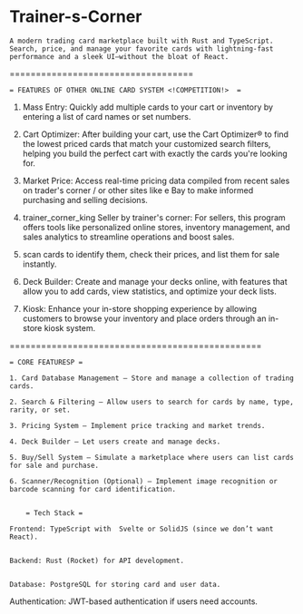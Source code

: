 # Trainer-s-Corner


    A modern trading card marketplace built with Rust and TypeScript. Search, price, and manage your favorite cards with lightning-fast performance and a sleek UI—without the bloat of React.

===================================

	= FEATURES OF OTHER ONLINE CARD SYSTEM <!COMPETITION!>  =

1. Mass Entry: Quickly add multiple cards to your cart or inventory by entering a list of card names or set numbers. 

2. Cart Optimizer: After building your cart, use the Cart Optimizer® to find the lowest priced cards that match your customized search filters, helping you build the perfect cart with exactly the cards you're looking for. 

3. Market Price: Access real-time pricing data compiled from recent sales on trader's corner / or other sites like e  Bay   to make informed purchasing and selling decisions.

4. trainer_corner_king Seller by trainer's corner: For sellers, this program offers tools like personalized online stores, inventory management, and sales analytics to streamline operations and boost sales. 

5. scan cards to identify them, check their prices, and list them for sale instantly. 

6. Deck Builder: Create and manage your decks online, with features that allow you to add cards, view statistics, and optimize your deck lists. 

7. Kiosk: Enhance your in-store shopping experience by allowing customers to browse your inventory and place orders through an in-store kiosk system.


================================================

	= CORE FEATURESP =

	1. Card Database Management – Store and manage a collection of trading cards.

	2. Search & Filtering – Allow users to search for cards by name, type, rarity, or set.

	3. Pricing System – Implement price tracking and market trends.
	
	4. Deck Builder – Let users create and manage decks.

	5. Buy/Sell System – Simulate a marketplace where users can list cards for sale and purchase.

	6. Scanner/Recognition (Optional) – Implement image recognition or barcode scanning for card identification.


		= Tech Stack = 

	Frontend: TypeScript with  Svelte or SolidJS (since we don’t want React).


	Backend: Rust (Rocket) for API development.


	Database: PostgreSQL for storing card and user data.
Authentication: JWT-based authentication if users need accounts. 



